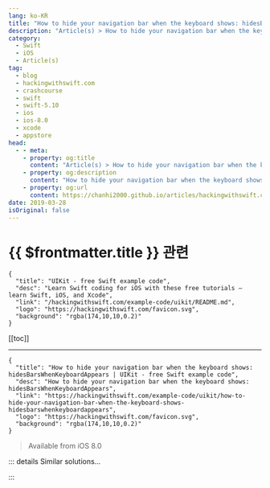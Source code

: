 ```yaml
---
lang: ko-KR
title: "How to hide your navigation bar when the keyboard shows: hidesBarsWhenKeyboardAppears"
description: "Article(s) > How to hide your navigation bar when the keyboard shows: hidesBarsWhenKeyboardAppears"
category:
  - Swift
  - iOS
  - Article(s)
tag: 
  - blog
  - hackingwithswift.com
  - crashcourse
  - swift
  - swift-5.10
  - ios
  - ios-8.0
  - xcode
  - appstore
head:
  - - meta:
    - property: og:title
      content: "Article(s) > How to hide your navigation bar when the keyboard shows: hidesBarsWhenKeyboardAppears"
    - property: og:description
      content: "How to hide your navigation bar when the keyboard shows: hidesBarsWhenKeyboardAppears"
    - property: og:url
      content: https://chanhi2000.github.io/articles/hackingwithswift.com/example-code/uikit/how-to-hide-your-navigation-bar-when-the-keyboard-shows-hidesbarswhenkeyboardappears.html
date: 2019-03-28
isOriginal: false
---
```


# {{ $frontmatter.title }} 관련

```component VPCard
{
  "title": "UIKit - free Swift example code",
  "desc": "Learn Swift coding for iOS with these free tutorials – learn Swift, iOS, and Xcode",
  "link": "/hackingwithswift.com/example-code/uikit/README.md",
  "logo": "https://hackingwithswift.com/favicon.svg",
  "background": "rgba(174,10,10,0.2)"
}
```

[[toc]]

---

```component VPCard
{
  "title": "How to hide your navigation bar when the keyboard shows: hidesBarsWhenKeyboardAppears | UIKit - free Swift example code",
  "desc": "How to hide your navigation bar when the keyboard shows: hidesBarsWhenKeyboardAppears",
  "link": "https://hackingwithswift.com/example-code/uikit/how-to-hide-your-navigation-bar-when-the-keyboard-shows-hidesbarswhenkeyboardappears",
  "logo": "https://hackingwithswift.com/favicon.svg",
  "background": "rgba(174,10,10,0.2)"
}
```

> Available from iOS 8.0

<!-- TODO: 작성 -->

<!--
Showing the keyboard on an iPhone dramatically reduces how much space you have available, which is particularly annoying if the user is trying to type into a multi-line text view.

One simple way you can free up space is by setting to true the `hidesBarsWhenKeyboardAppears` property of your navigation controller – that will cause the navigation bar and any toolbars to hide themselves when the keyboard is shown.

Use this code to enable it:

```swift
navigationController?.hidesBarsWhenKeyboardAppears = true
```

-->

::: details Similar solutions…

<!--
/quick-start/swiftui/how-to-hide-the-tab-bar-navigation-bar-or-other-toolbars">How to hide the tab bar, navigation bar, or other toolbars 
/example-code/system/how-to-run-code-when-your-app-is-terminated">How to run code when your app is terminated 
/example-code/uikit/how-to-hide-the-navigation-bar-using-hidesbarsontap">How to hide the navigation bar using hidesBarsOnTap 
/example-code/uikit/how-to-hide-the-navigation-bar-using-hidesbarsonswipe">How to hide the navigation bar using hidesBarsOnSwipe 
/example-code/uikit/how-to-add-a-bar-button-to-a-navigation-bar">How to add a bar button to a navigation bar</a>
-->

:::

